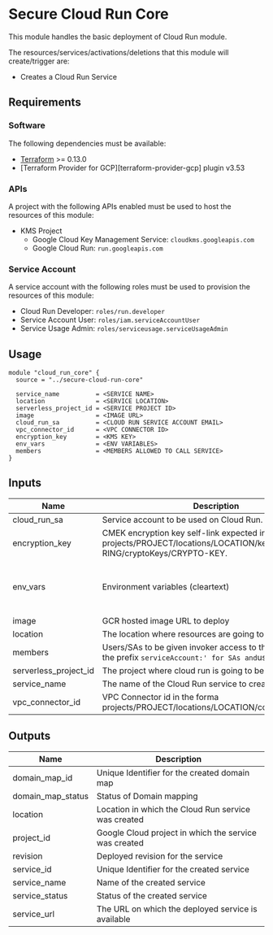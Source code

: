 # Secure Cloud Run Core

This module handles the basic deployment of Cloud Run module.

The resources/services/activations/deletions that this module will create/trigger are:

* Creates a Cloud Run Service

## Requirements

### Software

The following dependencies must be available:

* [Terraform](https://www.terraform.io/downloads.html) >= 0.13.0
* [Terraform Provider for GCP][terraform-provider-gcp] plugin v3.53

### APIs

A project with the following APIs enabled must be used to host the
resources of this module:

* KMS Project
  * Google Cloud Key Management Service: `cloudkms.googleapis.com`
  * Google Cloud Run: `run.googleapis.com`

### Service Account

A service account with the following roles must be used to provision
the resources of this module:

* Cloud Run Developer: `roles/run.developer`
* Service Account User: `roles/iam.serviceAccountUser`
* Service Usage Admin: `roles/serviceusage.serviceUsageAdmin`

## Usage

```hcl
module "cloud_run_core" {
  source = "../secure-cloud-run-core"

  service_name          = <SERVICE NAME>
  location              = <SERVICE LOCATION>
  serverless_project_id = <SERVICE PROJECT ID>
  image                 = <IMAGE URL>
  cloud_run_sa          = <CLOUD RUN SERVICE ACCOUNT EMAIL>
  vpc_connector_id      = <VPC CONNECTOR ID>
  encryption_key        = <KMS KEY>
  env_vars              = <ENV VARIABLES>
  members               = <MEMBERS ALLOWED TO CALL SERVICE>
}

```

<!-- BEGINNING OF PRE-COMMIT-TERRAFORM DOCS HOOK -->
## Inputs

| Name | Description | Type | Default | Required |
|------|-------------|------|---------|:--------:|
| cloud\_run\_sa | Service account to be used on Cloud Run. | `string` | n/a | yes |
| encryption\_key | CMEK encryption key self-link expected in the format projects/PROJECT/locations/LOCATION/keyRings/KEY-RING/cryptoKeys/CRYPTO-KEY. | `string` | n/a | yes |
| env\_vars | Environment variables (cleartext) | <pre>list(object({<br>    value = string<br>    name  = string<br>  }))</pre> | `[]` | no |
| image | GCR hosted image URL to deploy | `string` | n/a | yes |
| location | The location where resources are going to be deployed. | `string` | n/a | yes |
| members | Users/SAs to be given invoker access to the service with the prefix `serviceAccount:' for SAs and`user:`for users.` | `list(string)` | `[]` | no |
| serverless\_project\_id | The project where cloud run is going to be deployed. | `string` | n/a | yes |
| service\_name | The name of the Cloud Run service to create | `string` | n/a | yes |
| vpc\_connector\_id | VPC Connector id in the forma projects/PROJECT/locations/LOCATION/connectors/NAME. | `string` | n/a | yes |

## Outputs

| Name | Description |
|------|-------------|
| domain\_map\_id | Unique Identifier for the created domain map |
| domain\_map\_status | Status of Domain mapping |
| location | Location in which the Cloud Run service was created |
| project\_id | Google Cloud project in which the service was created |
| revision | Deployed revision for the service |
| service\_id | Unique Identifier for the created service |
| service\_name | Name of the created service |
| service\_status | Status of the created service |
| service\_url | The URL on which the deployed service is available |

<!-- END OF PRE-COMMIT-TERRAFORM DOCS HOOK -->
